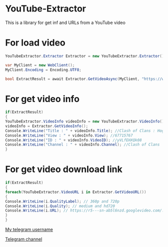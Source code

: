# YouTube-Extractor
This is a library for get inf and URLs from a YouTube video

# For load video
```c#
YouTubeExtractor.Extractor Extractor = new YouTubeExtractor.Extractor();

var MyClient = new WebClient();
MyClient.Encoding = Encoding.UTF8;

bool ExtractResult = await Extractor.GetVideoAsync(MyClient, "https://www.youtube.com/watch?v=yVLfEHXQk08");

```
# For get video info
```c#
if(ExtractResult)
{
YouTubeExtractor.VideoInfo videoInfo = new YouTubeExtractor.VideoInfo();
videoInfo = Extractor.GetVideoInfo();
Console.WriteLine("Title : " + videoInfo.Title); //Clash of Clans : Hog Rider 360°
Console.WriteLine("View : " + videoInfo.View); //67715767
Console.WriteLine("ID : " + videoInfo.VideoID); //yVLfEHXQk08
Console.WriteLine("Channel : " + videoInfo.Channel); //Clash of Clans
}

```
# For get video download link
```c#
if(ExtractResult)
{
foreach(YouTubeExtractor.VideoURL i in Extractor.GetVideoURL())
{
Console.WriteLine(i.QualityLabel); // 360p and 720p
Console.WriteLine(i.Quality); // medium and hd720
Console.WriteLine(i.URL); // https://r5---sn-ab5l6nzd.googlevideo.com/........
}
}
```
[My telegram username](https://t.me/Iam_vinak)

[Telegram channel](https://t.me/ModernSoftCompany)
